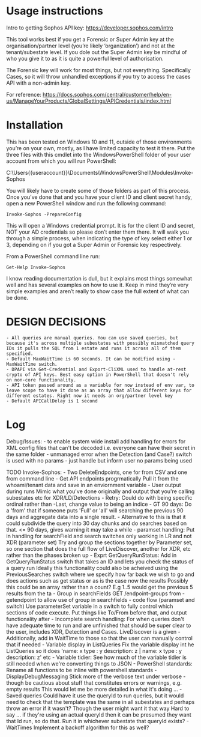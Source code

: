 # Usage instructions

Intro to getting Sophos API key:
https://developer.sophos.com/intro

This tool works best if you get a Forensic or Super Admin key at the organisation/partner level (you’re likely ‘organization’) and not at the tenant/subestate level. 
If you dole out the Super Admin key be mindful of who you give it to as it is quite a powerful level of authorisation.

The Forensic key will work for most things, but not everything. Specifically Cases, so it will throw unhandled exceptions if you try to access the cases API with a non-admin key.

For reference:
https://docs.sophos.com/central/customer/help/en-us/ManageYourProducts/GlobalSettings/APICredentials/index.html 

# Installation
This has been tested on Windows 10 and 11, outside of those environments you’re on your own, mostly, as I have limited capacity to test it there. 
Put the three files with this cmdlet into the WindowsPowerShell folder of your user account from which you will run PowerShell: 

  C:\Users\{{useraccount}}\Documents\WindowsPowerShell\Modules\Invoke-Sophos

You will likely have to create some of those folders as part of this process. 
Once you’ve done that and you have your client ID and client secret handy, open a new PowerShell window and run the following command:

	Invoke-Sophos -PrepareConfig

This will open a Windows credential prompt. It is for the client ID and secret, NOT your AD credentials so please don’t enter them there. It will walk you through a simple process, when indicating the type of key select either 1 or 3, depending on if you got a Super Admin or Forensic key respectively. 

From a PowerShell command line run:

	Get-Help Invoke-Sophos

I know reading documentation is dull, but it explains most things somewhat well and has several examples on how to use it. Keep in mind they’re very simple examples and aren’t really to show case the full extent of what can be done. 

# DESIGN DECISIONS
    - All queries are manual queries. You can use saved queries, but because it's across multiple subestates with possibly mismatched query IDs it pulls the SQL from 1 estate and runs it across all of them specified. 
    - Default MaxWaitTime is 60 seconds. It can be modified using -MaxWaitTime switch. 
    - DPAPI via Get-Credential and Export-CliXML used to handle at-rest crypto of API keys. Best easy option in PowerShell that doesn't rely on non-core functionality. 
    - API token passed around as a variable for now instead of env var, to leave scope to have it done as an array that allow different keys for different estates. Right now it needs an org/partner level key
    - Default APICallDelay is 1 second

# Log 

Debug/Issues:
    - to enable system wide install add handling for errors for XML config files that can't be decoded i.e. everyone can have their secret in the same folder
    - unmanaged error when the Detection (and Case?) switch is used with no params - just handle but inform user no params being used
    
TODO
Invoke-Sophos: 
    - Two DeleteEndpoints, one for from CSV and one from command line 
    - Get API endpoints progrmatically
        Pull it from the whoami/tenant data and save in an enviornment variable
    - User output during runs
        Mimic what you've done originally and output that you're calling subestates etc for XDR/LD/Detections
    - Retry:
        Could do with being specific ordinal rather than -Last, change value to being an indice
    - GT 90 days:
        Do a 'from' that if someone puts 'Full' or 'all' will searching the previous 90 days and aggregate data into a single result. 
        - Alternative to this is that it could subdivide the query into 30 day chunks and do searches based on that. <= 90 days, gives warning it may take a while
    - paramset handling:
        Put in handling for searchField and search switches only working in LR and not XDR (parameter set)
        Try and group the sections together by Parameter set, so one section that does the full flow of LiveDiscover, another for XDR, etc rather than the phases broken up
    - Exprt GetQueryRunStatus:
        Add in GetQueryRunStatus switch that takes an ID and lets you check the status of a query run
        Ideally this functionality could also be acheived using the PreviousSearches switch where we specify how far back we wish to go and does actions such as get status or as is the case now the results
        Possibly this could be an array rather than a count? E.g 1..5 would get the previous 5 results from the ta
    - Group in searchFields
        GET /endpoint-groups from -getendpoint to allow use of group in searchfields 
    - code flow (paramset and switch)
        Use parameterSet variable in a switch to fully control which sections of code execute. Put things like To/From before that, and output functionality after
    - Incomplete search handling:
        For when queries don't have adequate time to run and are unfinished that should be super clear to the user, includes XDR, Detection and Cases. LiveDiscover is a given
        - Additionally, add in WaitTime to those so that the user can manually control that if needed
    - Variable display in ListQueries
        Fix the variable display int he ListQueries so it does 'name: x type : y description: z | name: x type : y description: z' etc
    - Variable tidier:
        See how much of the variable tidier is still needed when we're converting things to JSON
    - PowerShell standards:
        Rename all functions to be inline with powershell standards
    - DisplayDebugMessaging
        Stick more of the verbose text under verbose - though be cautious about stuff that constitutes errors or warnings, e.g. empty results 
        This would let me be more detailed in what it's doing ...
    - Saved queries 
        Could have it use the queryId to run queries, but it would need to check that the template was the same in all subestates and perhaps throw an error if it wasn't? Though the user might want it that way
        Hard to say ... if they're using an actual queryId then it can be presumed they want that Id run, so do that. Run it in whichever subestate that queryId exists?
    - WaitTimes
        Implement a backoff algorithm for this as well?





